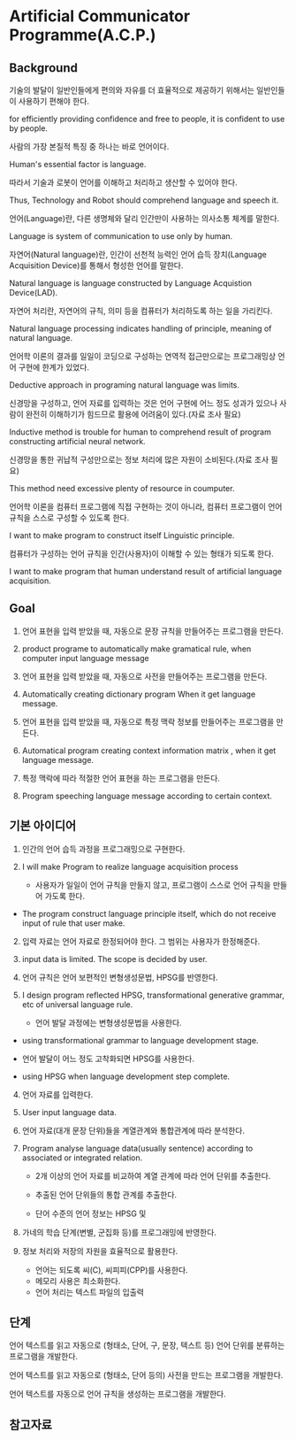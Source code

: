 # Artificial Communicator Programme(A.C.P.)

## Background

기술의 발달이 일반인들에게 편의와 자유를 더 효율적으로 제공하기 위해서는 일반인들이 사용하기 편해야 한다.

for efficiently providing confidence and free to people, it is confident to use by people.


사람의 가장 본질적 특징 중 하나는 바로 언어이다.

Human's essential factor is language.


따라서 기술과 로봇이 언어를 이해하고 처리하고 생산할 수 있어야 한다.

Thus, Technology and Robot should comprehend language and speech it.

언어(Language)란, 다른 생명체와 달리 인간만이 사용하는 의사소통 체계를 말한다.

Language is system of communication to use only by human.

자연어(Natural language)란, 인간이 선천적 능력인 언어 습득 장치(Language Acquisition Device)를 통해서 형성한 언어를 말한다.

Natural language is language constructed by Language Acquistion Device(LAD).

자연어 처리란, 자연어의 규칙, 의미 등을 컴퓨터가 처리하도록 하는 일을 가리킨다.

Natural language processing indicates handling of principle, meaning of natural language.

언어학 이론의 결과를 일일이 코딩으로 구성하는 연역적 접근만으로는 프로그래밍상 언어 구현에 한계가 있었다.

Deductive approach in programing natural language was limits. 


신경망을 구성하고, 언어 자료를 입력하는 것은 언어 구현에 어느 정도 성과가 있으나 사람이 완전히 이해하기가 힘드므로 활용에 어려움이 있다.(자료 조사 필요)

Inductive method is trouble for human to comprehend result of program constructing artificial neural network.


신경망을 통한 귀납적 구성만으로는 정보 처리에 많은 자원이 소비된다.(자료 조사 필요)

This method need excessive plenty of resource in coumputer. 


언어학 이론을 컴퓨터 프로그램에 직접 구현하는 것이 아니라, 컴퓨터 프로그램이 언어 규칙을 스스로 구성할 수 있도록 한다.

I want to make program to construct itself Linguistic principle.


컴퓨터가 구성하는 언어 규칙을 인간(사용자)이 이해할 수 있는 형태가 되도록 한다.

I want to make program that human understand result of artificial language acquisition.

## Goal

1. 언어 표현을 입력 받았을 때, 자동으로 문장 규칙을 만들어주는 프로그램을 만든다.

1. product programe to automatically make gramatical rule, when computer input language message

2. 언어 표현을 입력 받았을 때, 자동으로 사전을 만들어주는 프로그램을 만든다.

2. Automatically creating dictionary program When it get language message.

3. 언어 표현을 입력 받았을 때, 자동으로 특정 맥락 정보를 만들어주는 프로그램을 만든다.

3. Automatical program creating context information matrix , when it get language message.

4. 특정 맥락에 따라 적절한 언어 표현을 하는 프로그램을 만든다.

4. Program speeching language message according to certain context.

## 기본 아이디어

1. 인간의 언어 습득 과정을 프로그래밍으로 구현한다.

1. I will make Program to realize language acquisition process

   - 사용자가 일일이 언어 규칙을 만들지 않고, 프로그램이 스스로 언어 규칙을 만들어 가도록 한다.
   
  - The program construct language principle itself, which do not receive input of rule that user make.
  
2. 입력 자료는 언어 자료로 한정되어야 한다. 그 범위는 사용자가 한정해준다.

2. input data is limited. The scope is decided by user.

3. 언어 규칙은 언어 보편적인 변형생성문법, HPSG를 반영한다.

3. I design program reflected HPSG, transformational generative grammar, etc of universal language rule.

   - 언어 발달 과정에는 변형생성문법을 사용한다.
   
  - using transformational grammar to language development stage.
   
   - 언어 발달이 어느 정도 고착화되면 HPSG를 사용한다.
   
  - using HPSG when language development step complete.
  
4. 언어 자료를 입력한다.

4. User input language data.

5. 언어 자료(대개 문장 단위)들을 계열관계와 통합관계에 따라 분석한다.

5. Program analyse language data(usually sentence) according to associated or integrated relation.

   - 2개 이상의 언어 자료를 비교하여 계열 관계에 따라 언어 단위를 추출한다.
  
   - 추출된 언어 단위들의 통합 관계를 추출한다.

   - 단어 수준의 언어 정보는 HPSG 및 

6. 가네의 학습 단계(변별, 군집화 등)를 프로그래밍에 반영한다.

7. 정보 처리와 저장의 자원을 효율적으로 활용한다.

   - 언어는 되도록 씨(C), 씨피피(CPP)를 사용한다.
   - 메모리 사용은 최소화한다.
   - 언어 처리는 텍스트 파일의 입출력

## 단계

언어 텍스트를 읽고 자동으로 (형태소, 단어, 구, 문장, 텍스트 등) 언어 단위를 분류하는 프로그램을 개발한다.

언어 텍스트를 읽고 자동으로 (형태소, 단어 등의) 사전을 만드는 프로그램을 개발한다.

언어 텍스트를 자동으로 언어 규칙을 생성하는 프로그램을 개발한다.

## 참고자료
